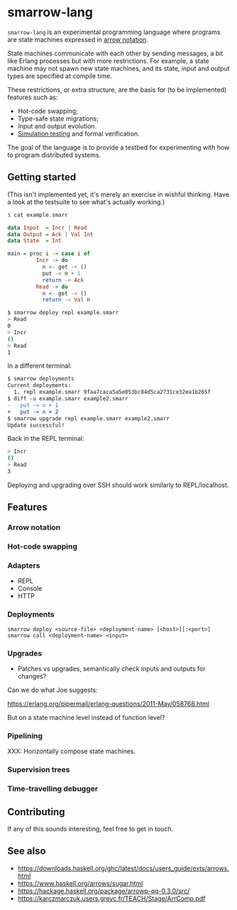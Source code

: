 # smarrow-lang

`smarrow-lang` is an experimental programming language where programs are state
machines expressed in
[arrow notation](https://www.haskell.org/arrows/syntax.html).

State machines communicate with each other by sending messages, a bit like
Erlang processes but with more restrictions. For example, a state machine may
not spawn new state machines, and its state, input and output types are
specified at compile time.

These restrictions, or extra structure, are the basis for (to be implemented)
features such as:

* Hot-code swapping;
* Type-safe state migrations;
* Input and output evolution.
* [Simulation testing](https://apple.github.io/foundationdb/testing.html) and
  formal verification.

The goal of the language is to provide a testbed for experimenting with how to
program distributed systems.

## Getting started

(This isn't implemented yet, it's merely an exercise in wishful thinking. Have a
look at the testsuite to see what's actually working.)

```haskell
$ cat example.smarr

data Input  = Incr | Read
data Output = Ack | Val Int
data State  = Int

main = proc i -> case i of
         Incr -> do
           n <- get -< ()
           put -< n + 1
           return -< Ack
         Read -> do
           n <- get -< ()
           return -< Val n
```
```bash
$ smarrow deploy repl example.smarr
> Read
0
> Incr
()
> Read
1
```

In a different terminal:

```diff
$ smarrow deployments
Current deployments:
  1. repl example.smarr 9faa7caca5a5e053bc84d5ca2731ce32ea1b265f
$ diff -u example.smarr example2.smarr
-   put -< n + 1
+   put -< n + 2
$ smarrow upgrade repl example.smarr example2.smarr
Update successful!
```

Back in the REPL terminal:

```bash
> Incr
()
> Read
3
```

Deploying and upgrading over SSH should work similarly to REPL/localhost.

## Features

### Arrow notation

### Hot-code swapping

### Adapters

* REPL
* Console
* HTTP

### Deployments

`smarrow deploy <source-file> <deployment-name> [<host>][:<port>]`
`smarrow call <deployment-name> <input>`

### Upgrades

* Patches vs upgrades, semantically check inputs and outputs for changes?

Can we do what Joe suggests:

  https://erlang.org/pipermail/erlang-questions/2011-May/058768.html

But on a state machine level instead of function level?

### Pipelining

XXX: Horizontally compose state machines.

### Supervision trees

### Time-travelling debugger

## Contributing

If any of this sounds interesting, feel free to get in touch.


## See also

* https://downloads.haskell.org/ghc/latest/docs/users_guide/exts/arrows.html
* https://www.haskell.org/arrows/sugar.html
* https://hackage.haskell.org/package/arrowp-qq-0.3.0/src/
* https://karczmarczuk.users.greyc.fr/TEACH/Stage/ArrComp.pdf
